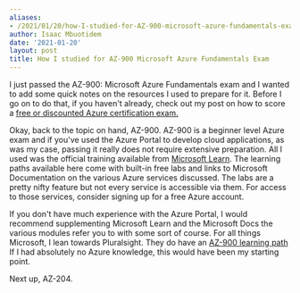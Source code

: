 ```yaml
---
aliases:
- /2021/01/20/how-I-studied-for-AZ-900-microsoft-azure-fundamentals-exam
author: Isaac Mbuotidem
date: '2021-01-20'
layout: post
title: How I studied for AZ-900 Microsoft Azure Fundamentals Exam
---
```


I just passed the AZ-900: Microsoft Azure Fundamentals exam and I wanted to add some quick notes on the resources I used to prepare for it. Before I go on to do that, if you haven't already, check out my post on how to score a [free or discounted Azure certification exam.](https://mbuotidem.github.io/blog/2021/01/17/how-to-get-free-or-discounted-microsoft-azure-certifications.html)

<div style="text-align:center;">
<div data-iframe-width="150" data-iframe-height="270" data-share-badge-id="bfcc73fb-1a65-4357-b72d-dda7c720f9bd" data-share-badge-host="https://www.youracclaim.com" ></div><script type="text/javascript" async src="//cdn.youracclaim.com/assets/utilities/embed.js"></script>
</div>

Okay, back to the topic on hand, AZ-900. AZ-900 is a beginner level Azure exam and if you've used the Azure Portal to develop cloud applications, as was my case, passing it really does not require extensive preparation. All I used was the official training available from [Microsoft Learn](https://docs.microsoft.com/en-us/learn/certifications/azure-fundamentals?source=learn). The learning paths available here come with built-in free labs and links to Microsoft Documentation on the various Azure services discussed. The labs are a pretty nifty feature but not every service is accessible via them. For access to those services, consider signing up for a free Azure account.

If you don't have much experience with the Azure Portal, I would recommend supplementing Microsoft Learn and the Microsoft Docs the various modules refer you to with some sort of course. For all things Microsoft, I lean towards Pluralsight. They do have an [AZ-900 learning path](https://www.pluralsight.com/paths/microsoft-azure-fundamentals-az-900) If I had absolutely no Azure knowledge, this would have been my starting point. 

Next up, AZ-204. 

